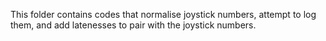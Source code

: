 This folder contains codes that normalise joystick numbers, attempt to log them, and add latenesses to pair with the joystick numbers. 
